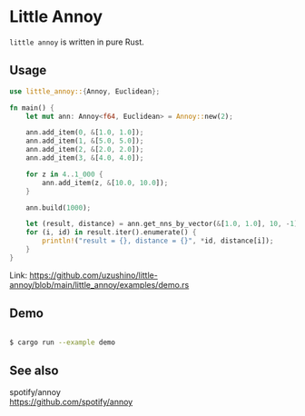 # Little Annoy

`little annoy` is written in pure Rust.

## Usage

```rust
use little_annoy::{Annoy, Euclidean};

fn main() {
    let mut ann: Annoy<f64, Euclidean> = Annoy::new(2);

    ann.add_item(0, &[1.0, 1.0]);
    ann.add_item(1, &[5.0, 5.0]);
    ann.add_item(2, &[2.0, 2.0]);
    ann.add_item(3, &[4.0, 4.0]);

    for z in 4..1_000 {
        ann.add_item(z, &[10.0, 10.0]);
    }

    ann.build(1000);

    let (result, distance) = ann.get_nns_by_vector(&[1.0, 1.0], 10, -1);
    for (i, id) in result.iter().enumerate() {
        println!("result = {}, distance = {}", *id, distance[i]);
    }
}
```

Link: https://github.com/uzushino/little-annoy/blob/main/little_annoy/examples/demo.rs


## Demo

```bash

$ cargo run --example demo

```

## See also

spotify/annoy  
https://github.com/spotify/annoy
